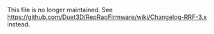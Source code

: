 This file is no longer maintained.  See https://github.com/Duet3D/RepRapFirmware/wiki/Changelog-RRF-3.x instead.